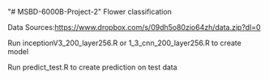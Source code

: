 "# MSBD-6000B-Project-2" 
Flower classification

Data Sources:https://www.dropbox.com/s/09dh5o80zio64zh/data.zip?dl=0

Run inceptionV3_200_layer256.R or 1_3_cnn_200_layer256.R to create model

Run predict_test.R to create prediction on test data
